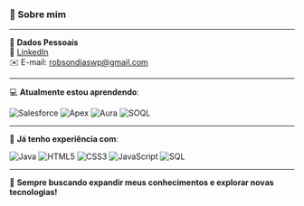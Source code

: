 ### 👋 Sobre mim

---

📇 **Dados Pessoais**  
🔗 [LinkedIn](https://www.linkedin.com/in/robsonjdias/)  
✉️ E-mail: robsondiaswp@gmail.com

---

💻 **Atualmente estou aprendendo**:

![Salesforce](https://img.shields.io/badge/Salesforce-00A1E0?style=for-the-badge&logo=salesforce&logoColor=white)
![Apex](https://img.shields.io/badge/Apex-1798C1?style=for-the-badge&logo=salesforce&logoColor=white)
![Aura](https://img.shields.io/badge/Aura-FFB75D?style=for-the-badge&logo=lightning&logoColor=white)
![SOQL](https://img.shields.io/badge/SOQL-4A154B?style=for-the-badge&logo=Salesforce&logoColor=white)

---

🚀 **Já tenho experiência com**:

![Java](https://img.shields.io/badge/Java-ED8B00?style=for-the-badge&logo=java&logoColor=white)
![HTML5](https://img.shields.io/badge/HTML5-E34F26?style=for-the-badge&logo=html5&logoColor=white)
![CSS3](https://img.shields.io/badge/CSS3-1572B6?style=for-the-badge&logo=css3&logoColor=white)
![JavaScript](https://img.shields.io/badge/JavaScript-F7DF1E?style=for-the-badge&logo=javascript&logoColor=black)
![SQL](https://img.shields.io/badge/SQL-4479A1?style=for-the-badge&logo=MySQL&logoColor=white)

---

🌱 **Sempre buscando expandir meus conhecimentos e explorar novas tecnologias!**
